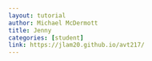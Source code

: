 ```yaml
---
layout: tutorial
author: Michael McDermott
title: Jenny
categories: [student]
link: https://jlam20.github.io/avt217/
---
```

